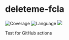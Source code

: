 # deleteme-fcla
![Coverage](https://img.shields.io/codecov/c/github/nlasagni/deleteme-fcla)
![Language](https://img.shields.io/github/languages/top/nlasagni/deleteme-fcla)
<a href="https://nlasagni.github.io/deleteme-fcla/dokka/" target="_blank"><img src="https://img.shields.io/badge/docs%20by-Dokka-green.svg"/></a>

Test for GitHub actions
